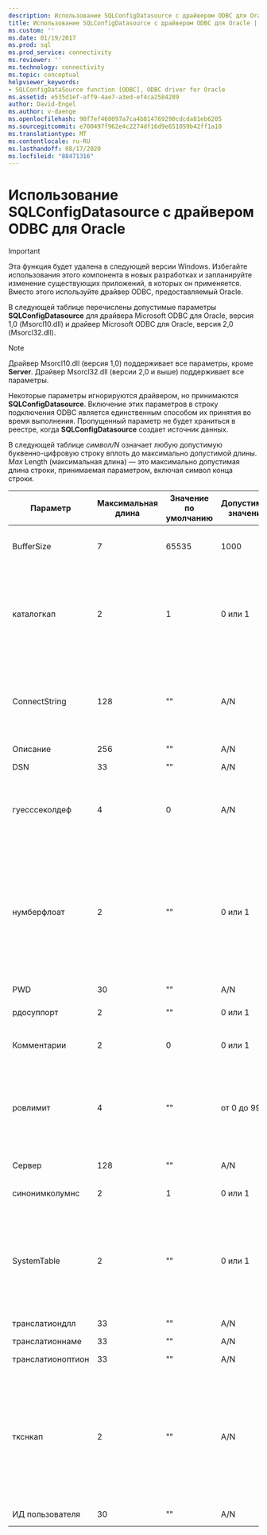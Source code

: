 ```yaml
---
description: Использование SQLConfigDatasource с драйвером ODBC для Oracle
title: Использование SQLConfigDatasource с драйвером ODBC для Oracle | Документация Майкрософт
ms.custom: ''
ms.date: 01/19/2017
ms.prod: sql
ms.prod_service: connectivity
ms.reviewer: ''
ms.technology: connectivity
ms.topic: conceptual
helpviewer_keywords:
- SQLConfigDataSource function [ODBC], ODBC driver for Oracle
ms.assetid: e535d1ef-aff9-4ae7-a3ed-ef4ca2584289
author: David-Engel
ms.author: v-daenge
ms.openlocfilehash: 98f7ef460097a7ca4b814769290cdcda81eb6205
ms.sourcegitcommit: e700497f962e4c2274df16d9e651059b42ff1a10
ms.translationtype: MT
ms.contentlocale: ru-RU
ms.lasthandoff: 08/17/2020
ms.locfileid: "88471316"
---
```

# <a name="using-sqlconfigdatasource-with-the-odbc-driver-for-oracle"></a>Использование SQLConfigDatasource с драйвером ODBC для Oracle
> [!IMPORTANT]  
>  Эта функция будет удалена в следующей версии Windows. Избегайте использования этого компонента в новых разработках и запланируйте изменение существующих приложений, в которых он применяется. Вместо этого используйте драйвер ODBC, предоставляемый Oracle.  
  
 В следующей таблице перечислены допустимые параметры **SQLConfigDatasource** для драйвера Microsoft ODBC для Oracle, версия 1,0 (Msorcl10.dll) и драйвер Microsoft ODBC для Oracle, версия 2,0 (Msorcl32.dll).  
  
> [!NOTE]  
>  Драйвер Msorcl10.dll (версия 1,0) поддерживает все параметры, кроме **Server**. Драйвер Msorcl32.dll (версии 2,0 и выше) поддерживает все параметры.  
  
 Некоторые параметры игнорируются драйвером, но принимаются **SQLConfigDatasource**. Включение этих параметров в строку подключения ODBC является единственным способом их принятия во время выполнения. Пропущенный параметр не будет храниться в реестре, когда **SQLConfigDatasource** создает источник данных.  
  
 В следующей таблице *символ/N* означает любую допустимую буквенно-цифровую строку вплоть до максимально допустимой длины. *Max* Length (максимальная длина) — это максимально допустимая длина строки, принимаемая параметром, включая символ конца строки.  
  
|Параметр|Максимальная длина|Значение по умолчанию|Допустимые значения|Описание|  
|-------------|-------------|-------------------|------------------|-----------------|  
|BufferSize|7|65535|1000|Минимальный размер буфера выборки до 65535 байт|  
|каталогкап|2|1|0 или 1|Если значение равно 1, идентификаторы, не заключенные в кавычки, будут преобразованы в верхний регистр в функциях каталога.|  
|ConnectString|128|""|A/N|Строка подключения. Обязательный метод указания имени сервера с помощью драйвера Msorcl10.dll.|  
|Описание|256|""|A/N|Описание.|  
|DSN|33|""|A/N|Имя источника данных.|  
|гуесссеколдеф|4|0|A/N|Возвращает ненулевое значение для столбцов без масштабирования, заданного Oracle.|  
|нумберфлоат|2|""|0 или 1|Если значение равно 0, то столбцы с плавающей запятой обрабатываются как SQL_FLOAT. Если значение равно 1, то столбцы с плавающей запятой обрабатываются как SQL_DOUBLE.|  
|PWD|30|""|A/N|Пароль.|  
|рдосуппорт|2|""|0 или 1|Позволяет RDO вызывать процедуры Oracle.|  
|Комментарии|2|0|0 или 1|Включить примечания в функции каталога.|  
|ровлимит|4|""|от 0 до 99|Максимальное число строк, возвращаемых инструкцией SELECT. Строка нулевой длины указывает, что ограничение не применяется.|  
|Сервер|128|""|A/N|Имя сервера Oracle.|  
|синонимколумнс|2|1|0 или 1|Включить СИНОНИМы в SQLColumns.|  
|SystemTable|2|""|0 или 1|Если значение равно 0, системные таблицы отображаться не будут. Если значение равно 1, то отображаются системные таблицы.|  
|транслатиондлл|33|""|A/N|Имя файла Translation. dll.|  
|транслатионнаме|33|""|A/N|Имя перевода.|  
|транслатионоптион|33|""|A/N|Параметр преобразования.|  
|ткснкап|2|""|A/N|С поддержкой транзакций. Если значение равно 0, драйвер сообщает, что он не поддерживает транзакции. Если значение равно 1, драйвер сообщает о том, что он способен выполнять транзакции.|  
|ИД пользователя|30|""|A/N|Имя пользователя.|
